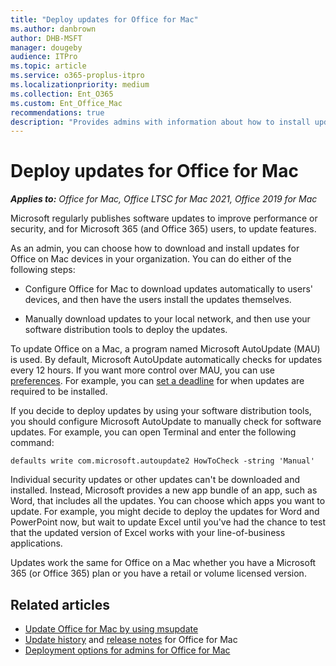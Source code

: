 ```yaml
---
title: "Deploy updates for Office for Mac"
ms.author: danbrown
author: DHB-MSFT
manager: dougeby
audience: ITPro
ms.topic: article
ms.service: o365-proplus-itpro
ms.localizationpriority: medium
ms.collection: Ent_O365
ms.custom: Ent_Office_Mac
recommendations: true
description: "Provides admins with information about how to install updates for Office for Mac by using Microsoft AutoUpdate"
---
```


# Deploy updates for Office for Mac

***Applies to:*** *Office for Mac, Office LTSC for Mac 2021, Office 2019 for Mac*

Microsoft regularly publishes software updates to improve performance or security, and for Microsoft 365 (and Office 365) users, to update features.
  
As an admin, you can choose how to download and install updates for Office on Mac devices in your organization. You can do either of the following steps:
  
- Configure Office for Mac to download updates automatically to users' devices, and then have the users install the updates themselves.

- Manually download updates to your local network, and then use your software distribution tools to deploy the updates.

To update Office on a Mac, a program named Microsoft AutoUpdate (MAU) is used. By default, Microsoft AutoUpdate automatically checks for updates every 12 hours. If you want more control over MAU, you can use [preferences](deploy-preferences-for-office-for-mac.md). For example, you can [set a deadline](mau-deadline.md) for when updates are required to be installed.

If you decide to deploy updates by using your software distribution tools, you should configure Microsoft AutoUpdate to manually check for software updates. For example, you can open Terminal and enter the following command:
  
```console
defaults write com.microsoft.autoupdate2 HowToCheck -string 'Manual'
```
  
Individual security updates or other updates can't be downloaded and installed. Instead, Microsoft provides a new app bundle of an app, such as Word, that includes all the updates. You can choose which apps you want to update. For example, you might decide to deploy the updates for Word and PowerPoint now, but wait to update Excel until you've had the chance to test that the updated version of Excel works with your line-of-business applications.
  
Updates work the same for Office on a Mac whether you have a Microsoft 365 (or Office 365) plan or you have a retail or volume licensed version.
  
## Related articles

- [Update Office for Mac by using msupdate](update-office-for-mac-using-msupdate.md)
- [Update history](/officeupdates/update-history-office-for-mac) and [release notes](/officeupdates/release-notes-office-for-mac) for Office for Mac
- [Deployment options for admins for Office for Mac](deployment-options-for-office-for-mac.md)